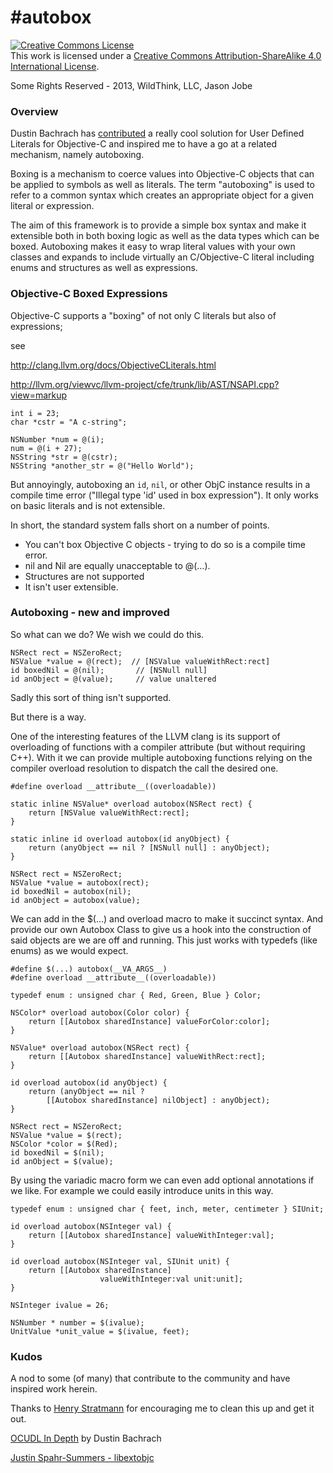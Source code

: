#autobox
=======
<a rel="license" href="http://creativecommons.org/licenses/by-sa/4.0/"><img alt="Creative Commons License" style="border-width:0" src="http://i.creativecommons.org/l/by-sa/4.0/88x31.png" /></a><br />This work is licensed under a <a rel="license" href="http://creativecommons.org/licenses/by-sa/4.0/">Creative Commons Attribution-ShareAlike 4.0 International License</a>.

Some Rights Reserved - 2013, WildThink, LLC, Jason Jobe

### Overview
Dustin Bachrach has [contributed](https://github.com/dbachrach/OCUDL) a really cool solution for User Defined Literals for Objective-C and inspired me to have a go at a related mechanism, namely autoboxing.

Boxing is a mechanism to coerce values into Objective-C objects that can be applied to symbols as well as literals. The term "autoboxing" is used to refer to a common syntax which creates an appropriate object for a given literal or expression.

The aim of this framework is to provide a simple box syntax and make it extensible both in both boxing logic as well as the data types which can be boxed. Autoboxing makes it easy to wrap literal values with your own classes and expands to include virtually an C/Objective-C literal including enums and structures as well as expressions.

### Objective-C Boxed Expressions
Objective-C supports a "boxing" of not only C literals but also of expressions;

see

<http://clang.llvm.org/docs/ObjectiveCLiterals.html>

<http://llvm.org/viewvc/llvm-project/cfe/trunk/lib/AST/NSAPI.cpp?view=markup>

	int i = 23;
	char *cstr = "A c-string";
	
	NSNumber *num = @(i);
	num = @(i + 27);
	NSString *str = @(cstr);
	NSString *another_str = @("Hello World");

But annoyingly, autoboxing an `id`, `nil`, or other ObjC instance results in a compile time error ("Illegal type 'id' used in box expression"). It only works on basic literals and is not extensible.

In short, the standard system falls short on a number of points.

* You can't box Objective C objects - trying to do so is a compile time error.
* nil and Nil are equally unacceptable to @(…).
* Structures are not supported
* It isn't user extensible.


### Autoboxing - new and improved
So what can we do? We wish we could do this.

	NSRect rect = NSZeroRect;
	NSValue *value = @(rect);  // [NSValue valueWithRect:rect]
	id boxedNil = @(nil);		// [NSNull null]
	id anObject = @(value);		// value unaltered

Sadly this sort of thing isn't supported.

But there is a way.

One of the interesting features of the LLVM clang is its support of overloading of functions with a compiler attribute (but without requiring C++). With it we can provide multiple autoboxing functions relying on the compiler overload resolution to dispatch the call the desired one.

	#define overload __attribute__((overloadable))
	
	static inline NSValue* overload autobox(NSRect rect) { 
		return [NSValue valueWithRect:rect];
	}

	static inline id overload autobox(id anyObject) {
		return (anyObject == nil ? [NSNull null] : anyObject);
	}

	NSRect rect = NSZeroRect;
	NSValue *value = autobox(rect);
	id boxedNil = autobox(nil);
	id anObject = autobox(value);

We can add in the $(…) and overload macro to make it succinct syntax. And provide our own Autobox Class to give us a hook into the construction of said objects are we are off and running. This just works with typedefs (like enums) as we would expect.
	
	#define $(...) autobox(__VA_ARGS__)
	#define overload __attribute__((overloadable))
	
	typedef enum : unsigned char { Red, Green, Blue } Color;

	NSColor* overload autobox(Color color) { 
		return [[Autobox sharedInstance] valueForColor:color];
	}

	NSValue* overload autobox(NSRect rect) { 
		return [[Autobox sharedInstance] valueWithRect:rect];
	}

	id overload autobox(id anyObject) {
		return (anyObject == nil ?
			[[Autobox sharedInstance] nilObject] : anyObject);
	}

	NSRect rect = NSZeroRect;
	NSValue *value = $(rect);
	NSColor *color = $(Red);
	id boxedNil = $(nil);
	id anObject = $(value);


By using the variadic macro form we can even add optional annotations if we like. For example we could easily introduce units in this way.

	typedef enum : unsigned char { feet, inch, meter, centimeter } SIUnit;

	id overload autobox(NSInteger val) { 
		return [[Autobox sharedInstance] valueWithInteger:val];
	}

	id overload autobox(NSInteger val, SIUnit unit) { 
		return [[Autobox sharedInstance]
						valueWithInteger:val unit:unit];
	}

	NSInteger ivalue = 26;
	
	NSNumber * number = $(ivalue);
	UnitValue *unit_value = $(ivalue, feet);

### Kudos
A nod to some (of many) that contribute to the community and have inspired work herein.

Thanks to [Henry Stratmann](https://github.com/zippers) for encouraging me to clean this up and get it out.

[OCUDL In Depth](http://www.dbachrach.com/posts/ocudl-in-depth/) by Dustin Bachrach

[Justin Spahr-Summers - libextobjc](https://github.com/jspahrsummers/libextobjc)



